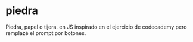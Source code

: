 # piedra

Piedra, papel o tijera. en JS inspirado en el ejercicio de codecademy pero remplazé el prompt por botones.

